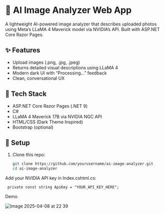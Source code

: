 # 🧠 AI Image Analyzer Web App

A lightweight AI-powered image analyzer that describes uploaded photos using Meta’s LLaMA 4 Maverick model via NVIDIA’s API. Built with ASP.NET Core Razor Pages.

## ✨ Features
- Upload images (.png, .jpg, .jpeg)
- Returns detailed visual descriptions using LLaMA 4
- Modern dark UI with “Processing…” feedback
- Clean, conversational UX

## 🧰 Tech Stack
- ASP.NET Core Razor Pages (.NET 9)
- C#
- LLaMA 4 Maverick 17B via NVIDIA NGC API
- HTML/CSS (Dark Theme Inspired)
- Bootstrap (optional)

## 🚀 Setup

1. Clone this repo:
   ```bash
   git clone https://github.com/yourusername/ai-image-analyzer.git
   cd ai-image-analyzer

Add your NVIDIA API key in Index.cshtml.cs:

     private const string ApiKey = "YOUR_API_KEY_HERE";

Demo

![Image 2025-04-08 at 22 39](https://github.com/user-attachments/assets/42d0c5a3-d783-46e8-84e4-0face04cd3d0)
